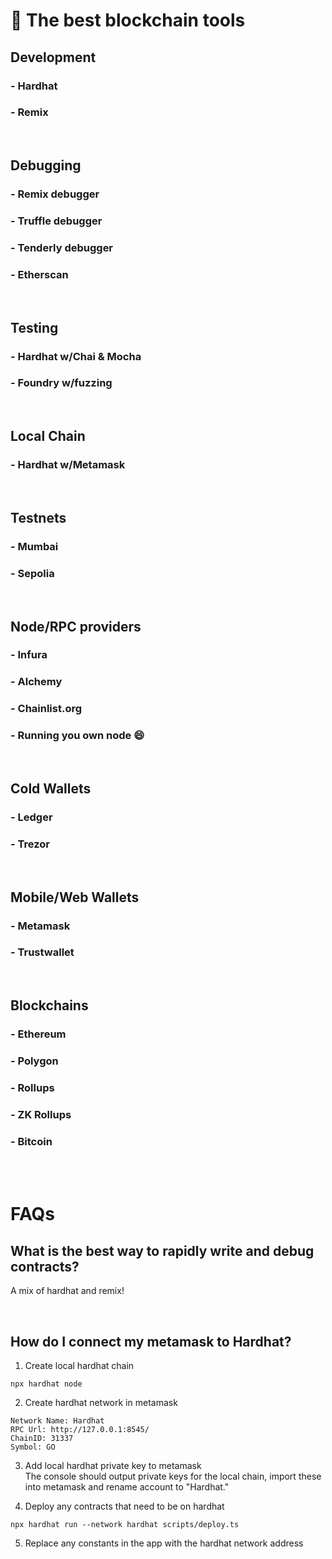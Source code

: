 # **🔨 The best blockchain tools**

## **Development**

### - Hardhat

### - Remix

<br>

## **Debugging**

### - Remix debugger

### - Truffle debugger

### - Tenderly debugger

### - Etherscan

<br>

## **Testing**

### - Hardhat w/Chai & Mocha

### - Foundry w/fuzzing

<br>

## **Local Chain**

### - Hardhat w/Metamask

<br>

## **Testnets**

### - Mumbai

### - Sepolia

<br>

## **Node/RPC providers**

### - Infura

### - Alchemy

### - Chainlist.org

### - Running you own node 😄

<br>

## **Cold Wallets**

### - Ledger

### - Trezor

<br>

## **Mobile/Web Wallets**

### - Metamask

### - Trustwallet

<br>

## **Blockchains**

### - Ethereum

### - Polygon

### - Rollups

### - ZK Rollups

### - Bitcoin

<br> <br>

# **FAQs**

## **What is the best way to rapidly write and debug contracts?**

A mix of hardhat and remix!

<br>

## **How do I connect my metamask to Hardhat?**

1. Create local hardhat chain

```
npx hardhat node
```

2. Create hardhat network in metamask

```
Network Name: Hardhat
RPC Url: http://127.0.0.1:8545/
ChainID: 31337
Symbol: GO
```

3. Add local hardhat private key to metamask
   <br>The console should output private keys for the local chain, import these into metamask and rename account to "Hardhat."

4. Deploy any contracts that need to be on hardhat

```
npx hardhat run --network hardhat scripts/deploy.ts
```

5. Replace any constants in the app with the hardhat network address

